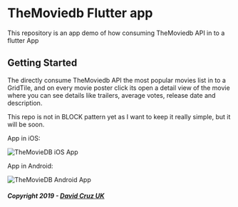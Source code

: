 # TheMoviedb Flutter app

This repository is an app demo of how consuming TheMoviedb API in to a flutter App

## Getting Started

The directly consume TheMoviedb API the most popular movies list in to a GridTile, 
and on every movie poster click its open a detail view of the movie where you can see details like
trailers, average votes, release date and description.

This repo is not in BLOCK pattern yet as I want to keep it really simple, but it will be soon.

App in iOS:

![TheMovieDB iOS App](ios-app.gif)

App in Android:

![TheMovieDB Android App](android-app.gif)

##### Copyright 2019 - [David Cruz UK](https://github.com/DavidCruzUK)